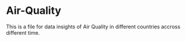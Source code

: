 # Air-Quality
This is a file for data insights of Air Quality in different countries accross different time.
